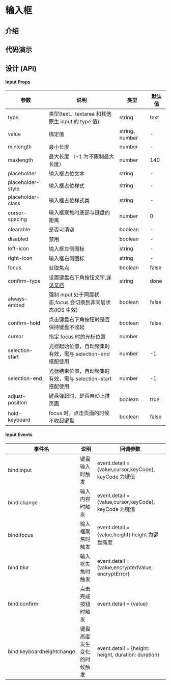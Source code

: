 # 输入框

## 介绍

## 代码演示

## 设计 (API)

#### Input Props

[1]: https://developers.weixin.qq.com/miniprogram/dev/component/input.html

| 参数              | 说明                                                        | 类型           | 默认值 |
| ----------------- | ----------------------------------------------------------- | -------------- | ------ |
| type              | 类型(text、textarea 和其他原生 input 的 type 值)            | string         | text   |
| value             | 绑定值                                                      | string、number | -      |
| minlength         | 最小长度                                                    | number         | -      |
| maxlength         | 最大长度 （-1 为不限制最大长度）                            | number         | 140    |
| placeholder       | 输入框占位文本                                              | string         | -      |
| placeholder-style | 输入框占位样式                                              | string         | -      |
| placeholder-class | 输入框占位样式类                                            | string         | -      |
| cursor-spacing    | 输入框聚焦时底部与键盘的距离                                | number         | 0      |
| clearable         | 是否可清空                                                  | boolean        | -      |
| disabled          | 禁用                                                        | boolean        | -      |
| left-icon         | 输入框左侧图标                                              | string         | -      |
| right-icon        | 输入框右侧图标                                              | string         | -      |
| focus             | 获取焦点                                                    | boolean        | false  |
| confirm-type      | 设置键盘右下角按钮文字,[详见文档][1]                        | string         | done   |
| always-embed      | 强制 input 处于同层状态,focus 会切换到非同层状态(IOS 生效)  | boolean        | false  |
| confirm-hold      | 点击键盘右下角按钮时是否保持键盘不收起                      | boolean        | false  |
| cursor            | 指定 focus 时的光标位置                                     | number         |        |
| selection-start   | 光标起始位置，自动聚集时有效，需与 selection-end 搭配使用   | number         | -1     |
| selection-end     | 光标结束位置，自动聚集时有效，需与 selection-start 搭配使用 | number         | -1     |
| adjust-position   | 键盘弹起时，是否自动上推页面                                | boolean        | true   |
| hold-keyboard     | focus 时，点击页面的时候不收起键盘                          | boolean        | false  |

#### Input Events

| 事件名                    | 说明                       | 回调参数                                              |
| ------------------------- | -------------------------- | ----------------------------------------------------- |
| bind:input                | 键盘输入时触发             | event.detail = {value,cursor,keyCode}, keyCode 为键值 |
| bind:change               | 输入内容时触发             | event.detail = {value,cursor,keyCode}, keyCode 为键值 |
| bind:focus                | 输入框聚焦时触发           | event.detail = {value,height} height 为键盘高度       |
| bind:blur                 | 输入框失焦时触发           | event.detail = {value,encryptedValue, encryptError}   |
| bind:confirm              | 点击完成按钮时触发         | event.detail = {value}                                |
| bind:keyboardheightchange | 键盘高度发生变化的时候触发 | event.detail = {height: height, duration: duration}   |
